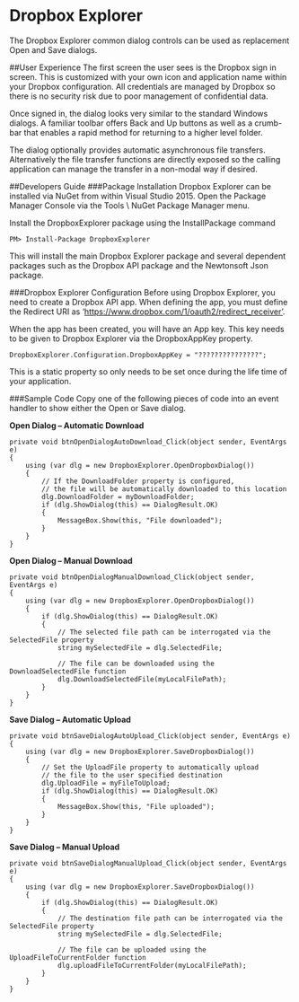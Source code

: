 # Dropbox Explorer
The Dropbox Explorer common dialog controls can be used as replacement Open and Save dialogs.

##User Experience
The first screen the user sees is the Dropbox sign in screen. This is customized with your own icon and application name within your Dropbox configuration. All credentials are managed by Dropbox so there is no security risk due to poor management of confidential data.

Once signed in, the dialog looks very similar to the standard Windows dialogs. A familiar toolbar offers Back and Up buttons as well as a crumb-bar that enables a rapid method for returning to a higher level folder.

The dialog optionally provides automatic asynchronous file transfers. Alternatively the file transfer functions are directly exposed so the calling application can manage the transfer in a non-modal way if desired.

##Developers Guide
###Package Installation
Dropbox Explorer can be installed via NuGet from within Visual Studio 2015. Open the Package Manager Console via the Tools \  NuGet Package Manager menu.

Install the DropboxExplorer package using the InstallPackage command
```
PM> Install-Package DropboxExplorer
```
This will install the main Dropbox Explorer package and several dependent packages such as the Dropbox API package and the Newtonsoft Json package.

###Dropbox Explorer Configuration
Before using Dropbox Explorer, you need to create a Dropbox API app. When defining the app, you must define the Redirect URI as ‘https://www.dropbox.com/1/oauth2/redirect_receiver’.

When the app has been created, you will have an App key. This key needs to be given to Dropbox Explorer via the DropboxAppKey property.
```
DropboxExplorer.Configuration.DropboxAppKey = "???????????????";
```
This is a static property so only needs to be set once during the life time of your application.

###Sample Code
Copy one of the following pieces of code into an event handler to show either the Open or Save dialog.

**Open Dialog – Automatic Download**
```
private void btnOpenDialogAutoDownload_Click(object sender, EventArgs e)
{
    using (var dlg = new DropboxExplorer.OpenDropboxDialog())
    {
        // If the DownloadFolder property is configured, 
        // the file will be automatically downloaded to this location
        dlg.DownloadFolder = myDownloadFolder;
        if (dlg.ShowDialog(this) == DialogResult.OK)
        {
            MessageBox.Show(this, "File downloaded");
        }
    }
}
```

**Open Dialog – Manual Download**
```
private void btnOpenDialogManualDownload_Click(object sender, EventArgs e)
{
    using (var dlg = new DropboxExplorer.OpenDropboxDialog())
    {
        if (dlg.ShowDialog(this) == DialogResult.OK)
        {
            // The selected file path can be interrogated via the SelectedFile property
            string mySelectedFile = dlg.SelectedFile;
 
            // The file can be downloaded using the DownloadSelectedFile function
            dlg.DownloadSelectedFile(myLocalFilePath);
        }
    }
}
```

**Save Dialog – Automatic Upload**
```
private void btnSaveDialogAutoUpload_Click(object sender, EventArgs e)
{
    using (var dlg = new DropboxExplorer.SaveDropboxDialog())
    {
        // Set the UploadFile property to automatically upload
        // the file to the user specified destination
        dlg.UploadFile = myFileToUpload;
        if (dlg.ShowDialog(this) == DialogResult.OK)
        {
            MessageBox.Show(this, "File uploaded");
        }
    }
}
```

**Save Dialog – Manual Upload**
```
private void btnSaveDialogManualUpload_Click(object sender, EventArgs e)
{
    using (var dlg = new DropboxExplorer.SaveDropboxDialog())
    {
        if (dlg.ShowDialog(this) == DialogResult.OK)
        {
            // The destination file path can be interrogated via the SelectedFile property
            string mySelectedFile = dlg.SelectedFile;
 
            // The file can be uploaded using the UploadFileToCurrentFolder function
            dlg.uploadFileToCurrentFolder(myLocalFilePath);
        }
    }
}
```
